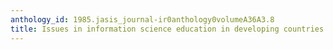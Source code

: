 ```yaml
---
anthology_id: 1985.jasis_journal-ir0anthology0volumeA36A3.8
title: Issues in information science education in developing countries
---
```

